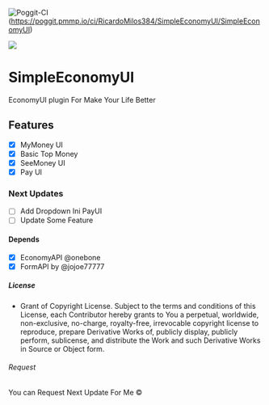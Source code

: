 ![Poggit-CI](https://poggit.pmmp.io/ci.shield/RicardoMilos384/SimpleEconomyUI/SimpleEconomyUI)(https://poggit.pmmp.io/ci/RicardoMilos384/SimpleEconomyUI/SimpleEconomyUI)   

![](https://raw.githubusercontent.com/RicardoMilos384/SimpleEconomyUI/master/icon.png)

# SimpleEconomyUI
EconomyUI plugin For Make Your Life Better

## Features

- [x] MyMoney UI
- [x] Basic Top Money
- [x] SeeMoney UI
- [x] Pay UI

### Next Updates 

- [ ] Add Dropdown Ini PayUI
- [ ] Update Some Feature 

#### Depends

- [x] EconomyAPI @onebone
- [x] FormAPI by @jojoe77777

##### License

- Grant of Copyright License. Subject to the terms and conditions of
  this License, each Contributor hereby grants to You a perpetual,
  worldwide, non-exclusive, no-charge, royalty-free, irrevocable
  copyright license to reproduce, prepare Derivative Works of,
  publicly display, publicly perform, sublicense, and distribute the
  Work and such Derivative Works in Source or Object form.

###### Request

You can Request Next Update For Me ©

